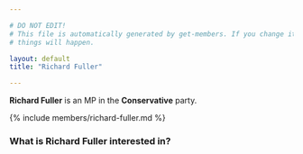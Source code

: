 ```yaml
---

# DO NOT EDIT!
# This file is automatically generated by get-members. If you change it, bad
# things will happen.

layout: default
title: "Richard Fuller"

---
```


**Richard Fuller** is an MP in the **Conservative** party.

{% include members/richard-fuller.md %}

### What is Richard Fuller interested in?


